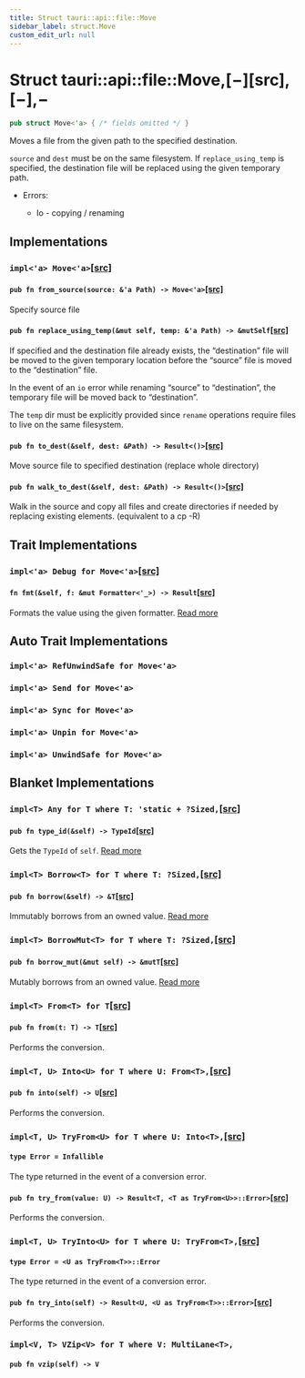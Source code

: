 ```yaml
---
title: Struct tauri::api::file::Move
sidebar_label: struct.Move
custom_edit_url: null
---
```


# Struct tauri::api::file::Move,\[−]\[src],\[−],−

```rs
pub struct Move<'a> { /* fields omitted */ }
```

Moves a file from the given path to the specified destination.

`source` and `dest` must be on the same filesystem. If `replace_using_temp` is specified, the destination file will be replaced using the given temporary path.

-   Errors:

    -   Io - copying / renaming

## Implementations

### `impl<'a> Move<'a>`[\[src\]](/docs/api/rust/tauri/../../../src/tauri/api/file/file_move.rs#21-89 "goto source code")

#### `pub fn from_source(source: &'a Path) -> Move<'a>`[\[src\]](/docs/api/rust/tauri/../../../src/tauri/api/file/file_move.rs#23-25 "goto source code")

Specify source file

#### `pub fn replace_using_temp(&mut self, temp: &'a Path) -> &mutSelf`[\[src\]](/docs/api/rust/tauri/../../../src/tauri/api/file/file_move.rs#36-39 "goto source code")

If specified and the destination file already exists, the “destination” file will be moved to the given temporary location before the “source” file is moved to the “destination” file.

In the event of an `io` error while renaming “source” to “destination”, the temporary file will be moved back to “destination”.

The `temp` dir must be explicitly provided since `rename` operations require files to live on the same filesystem.

#### `pub fn to_dest(&self, dest: &Path) -> Result<()>`[\[src\]](/docs/api/rust/tauri/../../../src/tauri/api/file/file_move.rs#42-60 "goto source code")

Move source file to specified destination (replace whole directory)

#### `pub fn walk_to_dest(&self, dest: &Path) -> Result<()>`[\[src\]](/docs/api/rust/tauri/../../../src/tauri/api/file/file_move.rs#64-88 "goto source code")

Walk in the source and copy all files and create directories if needed by replacing existing elements. (equivalent to a cp -R)

## Trait Implementations

### `impl<'a> Debug for Move<'a>`[\[src\]](/docs/api/rust/tauri/../../../src/tauri/api/file/file_move.rs#16 "goto source code")

#### `fn fmt(&self, f: &mut Formatter<'_>) -> Result`[\[src\]](/docs/api/rust/tauri/../../../src/tauri/api/file/file_move.rs#16 "goto source code")

Formats the value using the given formatter. [Read more](https://doc.rust-lang.org/nightly/core/fmt/trait.Debug.html#tymethod.fmt)

## Auto Trait Implementations

### `impl<'a> RefUnwindSafe for Move<'a>`

### `impl<'a> Send for Move<'a>`

### `impl<'a> Sync for Move<'a>`

### `impl<'a> Unpin for Move<'a>`

### `impl<'a> UnwindSafe for Move<'a>`

## Blanket Implementations

### `impl<T> Any for T where T: 'static + ?Sized,`[\[src\]](https://doc.rust-lang.org/nightly/src/core/any.rs.html#131-135 "goto source code")

#### `pub fn type_id(&self) -> TypeId`[\[src\]](https://doc.rust-lang.org/nightly/src/core/any.rs.html#132 "goto source code")

Gets the `TypeId` of `self`. [Read more](https://doc.rust-lang.org/nightly/core/any/trait.Any.html#tymethod.type_id)

### `impl<T> Borrow<T> for T where T: ?Sized,`[\[src\]](https://doc.rust-lang.org/nightly/src/core/borrow.rs.html#208-213 "goto source code")

#### `pub fn borrow(&self) -> &T`[\[src\]](https://doc.rust-lang.org/nightly/src/core/borrow.rs.html#210 "goto source code")

Immutably borrows from an owned value. [Read more](https://doc.rust-lang.org/nightly/core/borrow/trait.Borrow.html#tymethod.borrow)

### `impl<T> BorrowMut<T> for T where T: ?Sized,`[\[src\]](https://doc.rust-lang.org/nightly/src/core/borrow.rs.html#216-220 "goto source code")

#### `pub fn borrow_mut(&mut self) -> &mutT`[\[src\]](https://doc.rust-lang.org/nightly/src/core/borrow.rs.html#217 "goto source code")

Mutably borrows from an owned value. [Read more](https://doc.rust-lang.org/nightly/core/borrow/trait.BorrowMut.html#tymethod.borrow_mut)

### `impl<T> From<T> for T`[\[src\]](https://doc.rust-lang.org/nightly/src/core/convert/mod.rs.html#544-548 "goto source code")

#### `pub fn from(t: T) -> T`[\[src\]](https://doc.rust-lang.org/nightly/src/core/convert/mod.rs.html#545 "goto source code")

Performs the conversion.

### `impl<T, U> Into<U> for T where U: From<T>,`[\[src\]](https://doc.rust-lang.org/nightly/src/core/convert/mod.rs.html#533-540 "goto source code")

#### `pub fn into(self) -> U`[\[src\]](https://doc.rust-lang.org/nightly/src/core/convert/mod.rs.html#537 "goto source code")

Performs the conversion.

### `impl<T, U> TryFrom<U> for T where U: Into<T>,`[\[src\]](https://doc.rust-lang.org/nightly/src/core/convert/mod.rs.html#581-590 "goto source code")

#### `type Error = Infallible`

The type returned in the event of a conversion error.

#### `pub fn try_from(value: U) -> Result<T, <T as TryFrom<U>>::Error>`[\[src\]](https://doc.rust-lang.org/nightly/src/core/convert/mod.rs.html#587 "goto source code")

Performs the conversion.

### `impl<T, U> TryInto<U> for T where U: TryFrom<T>,`[\[src\]](https://doc.rust-lang.org/nightly/src/core/convert/mod.rs.html#567-576 "goto source code")

#### `type Error = <U as TryFrom<T>>::Error`

The type returned in the event of a conversion error.

#### `pub fn try_into(self) -> Result<U, <U as TryFrom<T>>::Error>`[\[src\]](https://doc.rust-lang.org/nightly/src/core/convert/mod.rs.html#573 "goto source code")

Performs the conversion.

### `impl<V, T> VZip<V> for T where V: MultiLane<T>,`

#### `pub fn vzip(self) -> V`

